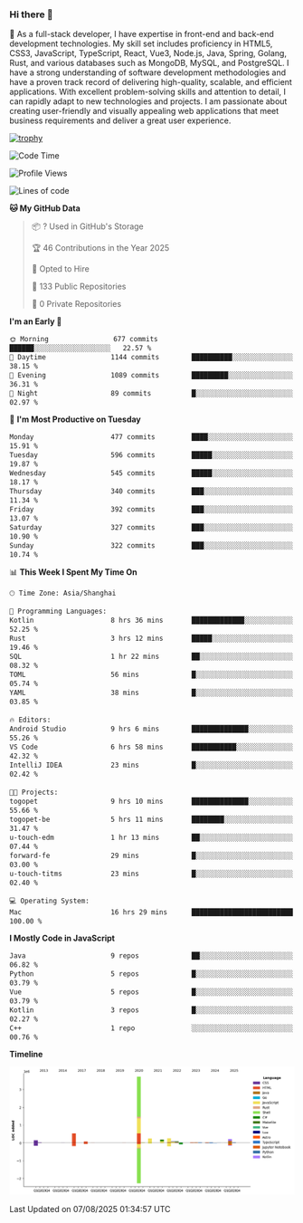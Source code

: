 ### Hi there 👋

🌱 As a full-stack developer, I have expertise in front-end and back-end development technologies. My skill set includes proficiency in HTML5, CSS3, JavaScript, TypeScript, React, Vue3, Node.js, Java, Spring, Golang, Rust, and various databases such as MongoDB, MySQL, and PostgreSQL. I have a strong understanding of software development methodologies and have a proven track record of delivering high-quality, scalable, and efficient applications. With excellent problem-solving skills and attention to detail, I can rapidly adapt to new technologies and projects. I am passionate about creating user-friendly and visually appealing web applications that meet business requirements and deliver a great user experience.

[![trophy](https://github-profile-trophy.vercel.app/?username=elton&rank=SECRET,SSS,SS,S,AAA,AA,A&theme=onedark&no-frame=true&margin-w=10)](https://github.com/ryo-ma/github-profile-trophy)

<!--START_SECTION:waka-->
![Code Time](http://img.shields.io/badge/Code%20Time-1%2C843%20hrs%201%20min-blue)

![Profile Views](http://img.shields.io/badge/Profile%20Views-1-blue)

![Lines of code](https://img.shields.io/badge/From%20Hello%20World%20I%27ve%20Written-5.8%20million%20lines%20of%20code-blue)

**🐱 My GitHub Data** 

> 📦 ? Used in GitHub's Storage 
 > 
> 🏆 46 Contributions in the Year 2025
 > 
> 💼 Opted to Hire
 > 
> 📜 133 Public Repositories 
 > 
> 🔑 0 Private Repositories 
 > 
**I'm an Early 🐤** 

```text
🌞 Morning                677 commits         ██████░░░░░░░░░░░░░░░░░░░   22.57 % 
🌆 Daytime                1144 commits        ██████████░░░░░░░░░░░░░░░   38.15 % 
🌃 Evening                1089 commits        █████████░░░░░░░░░░░░░░░░   36.31 % 
🌙 Night                  89 commits          █░░░░░░░░░░░░░░░░░░░░░░░░   02.97 % 
```
📅 **I'm Most Productive on Tuesday** 

```text
Monday                   477 commits         ████░░░░░░░░░░░░░░░░░░░░░   15.91 % 
Tuesday                  596 commits         █████░░░░░░░░░░░░░░░░░░░░   19.87 % 
Wednesday                545 commits         █████░░░░░░░░░░░░░░░░░░░░   18.17 % 
Thursday                 340 commits         ███░░░░░░░░░░░░░░░░░░░░░░   11.34 % 
Friday                   392 commits         ███░░░░░░░░░░░░░░░░░░░░░░   13.07 % 
Saturday                 327 commits         ███░░░░░░░░░░░░░░░░░░░░░░   10.90 % 
Sunday                   322 commits         ███░░░░░░░░░░░░░░░░░░░░░░   10.74 % 
```


📊 **This Week I Spent My Time On** 

```text
🕑︎ Time Zone: Asia/Shanghai

💬 Programming Languages: 
Kotlin                   8 hrs 36 mins       █████████████░░░░░░░░░░░░   52.25 % 
Rust                     3 hrs 12 mins       █████░░░░░░░░░░░░░░░░░░░░   19.46 % 
SQL                      1 hr 22 mins        ██░░░░░░░░░░░░░░░░░░░░░░░   08.32 % 
TOML                     56 mins             █░░░░░░░░░░░░░░░░░░░░░░░░   05.74 % 
YAML                     38 mins             █░░░░░░░░░░░░░░░░░░░░░░░░   03.85 % 

🔥 Editors: 
Android Studio           9 hrs 6 mins        ██████████████░░░░░░░░░░░   55.26 % 
VS Code                  6 hrs 58 mins       ███████████░░░░░░░░░░░░░░   42.32 % 
IntelliJ IDEA            23 mins             █░░░░░░░░░░░░░░░░░░░░░░░░   02.42 % 

🐱‍💻 Projects: 
togopet                  9 hrs 10 mins       ██████████████░░░░░░░░░░░   55.66 % 
togopet-be               5 hrs 11 mins       ████████░░░░░░░░░░░░░░░░░   31.47 % 
u-touch-edm              1 hr 13 mins        ██░░░░░░░░░░░░░░░░░░░░░░░   07.44 % 
forward-fe               29 mins             █░░░░░░░░░░░░░░░░░░░░░░░░   03.00 % 
u-touch-titms            23 mins             █░░░░░░░░░░░░░░░░░░░░░░░░   02.40 % 

💻 Operating System: 
Mac                      16 hrs 29 mins      █████████████████████████   100.00 % 
```

**I Mostly Code in JavaScript** 

```text
Java                     9 repos             ██░░░░░░░░░░░░░░░░░░░░░░░   06.82 % 
Python                   5 repos             █░░░░░░░░░░░░░░░░░░░░░░░░   03.79 % 
Vue                      5 repos             █░░░░░░░░░░░░░░░░░░░░░░░░   03.79 % 
Kotlin                   3 repos             █░░░░░░░░░░░░░░░░░░░░░░░░   02.27 % 
C++                      1 repo              ░░░░░░░░░░░░░░░░░░░░░░░░░   00.76 % 
```



**Timeline**

![Lines of Code chart](https://raw.githubusercontent.com/elton/elton/main/assets/bar_graph.png)


 Last Updated on 07/08/2025 01:34:57 UTC
<!--END_SECTION:waka-->

<!--
**elton/elton** is a ✨ _special_ ✨ repository because its `README.md` (this file) appears on your GitHub profile.

Here are some ideas to get you started:

- 🔭 I’m currently working on ...
- 🌱 I’m currently learning ...
- 👯 I’m looking to collaborate on ...
- 🤔 I’m looking for help with ...
- 💬 Ask me about ...
- 📫 How to reach me: ...
- 😄 Pronouns: ...
- ⚡ Fun fact: ...
-->
